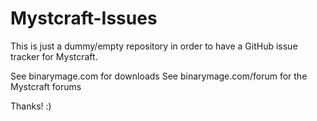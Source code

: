 Mystcraft-Issues
================
This is just a dummy/empty repository in order to have a GitHub issue tracker for Mystcraft.

See binarymage.com for downloads
See binarymage.com/forum for the Mystcraft forums

Thanks! :)
